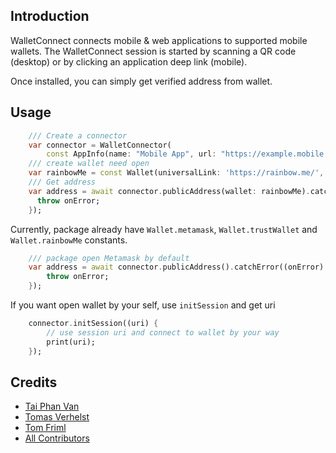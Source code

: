 ## Introduction
WalletConnect connects mobile & web applications to supported mobile wallets. The WalletConnect session is started by scanning a QR code (desktop) or by clicking an application deep link (mobile).

Once installed, you can simply get verified address from wallet.

## Usage
```dart
    /// Create a connector
    var connector = WalletConnector(
        const AppInfo(name: "Mobile App", url: "https://example.mobile.com"));
    /// create wallet need open 
    var rainbowMe = const Wallet(universalLink: 'https://rainbow.me/', deeplink: 'rainbow://');
    /// Get address
    var address = await connector.publicAddress(wallet: rainbowMe).catchError((onError) {
      throw onError;
    });
```

Currently, package already have `Wallet.metamask`, `Wallet.trustWallet` and `Wallet.rainbowMe` constants.

```dart
    /// package open Metamask by default
    var address = await connector.publicAddress().catchError((onError) {
        throw onError;
    });
```

If you want open wallet by your self, use `initSession` and get uri
```dart
    connector.initSession((uri) {
        // use session uri and connect to wallet by your way
        print(uri);
    });
```

## Credits

- [Tai Phan Van](https://github.com/phanvantai)
- [Tomas Verhelst](https://github.com/rootsoft)
- [Tom Friml](https://github.com/3ph)  
- [All Contributors](../../contributors)